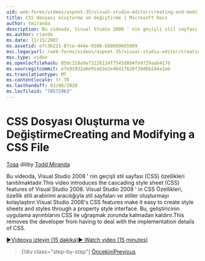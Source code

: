```yaml
---
uid: web-forms/videos/aspnet-35/visual-studio-editor/creating-and-modifying-a-css-file
title: CSS dosyası oluşturma ve değiştirme | Microsoft Docs
author: tmiranda
description: Bu videoda, Visual Studio 2008 ' nin geçişli stil sayfası (CSS) özellikleri tanıtılmaktadır. Visual Studio 2008 ' in CSS Özellikleri, stil sayfaları oluşturmayı kolaylaştırır...
ms.author: riande
ms.date: 11/15/2007
ms.assetid: e7c3b221-87ce-444e-9106-bb0609665009
msc.legacyurl: /web-forms/videos/aspnet-35/visual-studio-editor/creating-and-modifying-a-css-file
msc.type: video
ms.openlocfilehash: 050c328a9a73226124f7545d804fe9729aab4176
ms.sourcegitcommit: e7e91932a6e91a63e2e46417626f39d6b244a3ab
ms.translationtype: MT
ms.contentlocale: tr-TR
ms.lasthandoff: 03/06/2020
ms.locfileid: "78572963"
---
```

# <a name="creating-and-modifying-a-css-file"></a><span data-ttu-id="7333d-104">CSS Dosyası Oluşturma ve Değiştirme</span><span class="sxs-lookup"><span data-stu-id="7333d-104">Creating and Modifying a CSS File</span></span>

<span data-ttu-id="7333d-105">[Toaa](https://github.com/tmiranda) dili</span><span class="sxs-lookup"><span data-stu-id="7333d-105">by [Todd Miranda](https://github.com/tmiranda)</span></span>

<span data-ttu-id="7333d-106">Bu videoda, Visual Studio 2008 ' nin geçişli stil sayfası (CSS) özellikleri tanıtılmaktadır.</span><span class="sxs-lookup"><span data-stu-id="7333d-106">This video introduces the cascading style sheet (CSS) features of Visual Studio 2008.</span></span> <span data-ttu-id="7333d-107">Visual Studio 2008 ' in CSS Özellikleri, özellik stili arabirimi aracılığıyla stil sayfaları ve stiller oluşturmayı kolaylaştırır.</span><span class="sxs-lookup"><span data-stu-id="7333d-107">Visual Studio 2008's CSS features make it easy to create style sheets and styles through a property style interface.</span></span> <span data-ttu-id="7333d-108">Bu, geliştiricinin uygulama ayrıntılarını CSS ile uğraşmak zorunda kalmadan kaldırır.</span><span class="sxs-lookup"><span data-stu-id="7333d-108">This removes the developer from having to deal with the implementation details of CSS.</span></span>

[<span data-ttu-id="7333d-109">&#9654;Videoyu izleyin (15 dakika)</span><span class="sxs-lookup"><span data-stu-id="7333d-109">&#9654; Watch video (15 minutes)</span></span>](https://channel9.msdn.com/Blogs/ASP-NET-Site-Videos/creating-and-modifying-a-css-file)

> [!div class="step-by-step"]
> [<span data-ttu-id="7333d-110">Öncekini</span><span class="sxs-lookup"><span data-stu-id="7333d-110">Previous</span></span>](quick-tour-of-the-visual-studio-2008-integrated-development-environment.md)
